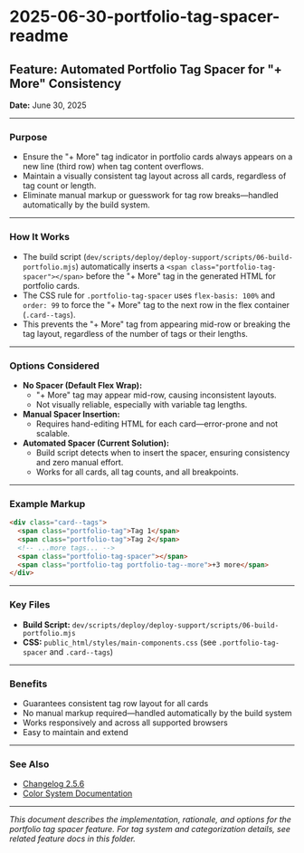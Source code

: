 # 2025-06-30-portfolio-tag-spacer-readme

## Feature: Automated Portfolio Tag Spacer for "+ More" Consistency

**Date:** June 30, 2025

---

### Purpose
- Ensure the "+ More" tag indicator in portfolio cards always appears on a new line (third row) when tag content overflows.
- Maintain a visually consistent tag layout across all cards, regardless of tag count or length.
- Eliminate manual markup or guesswork for tag row breaks—handled automatically by the build system.

---

### How It Works
- The build script (`dev/scripts/deploy/deploy-support/scripts/06-build-portfolio.mjs`) automatically inserts a `<span class="portfolio-tag-spacer"></span>` before the "+ More" tag in the generated HTML for portfolio cards.
- The CSS rule for `.portfolio-tag-spacer` uses `flex-basis: 100%` and `order: 99` to force the "+ More" tag to the next row in the flex container (`.card--tags`).
- This prevents the "+ More" tag from appearing mid-row or breaking the tag layout, regardless of the number of tags or their lengths.

---

### Options Considered
- **No Spacer (Default Flex Wrap):**
  - "+ More" tag may appear mid-row, causing inconsistent layouts.
  - Not visually reliable, especially with variable tag lengths.
- **Manual Spacer Insertion:**
  - Requires hand-editing HTML for each card—error-prone and not scalable.
- **Automated Spacer (Current Solution):**
  - Build script detects when to insert the spacer, ensuring consistency and zero manual effort.
  - Works for all cards, all tag counts, and all breakpoints.

---

### Example Markup
```html
<div class="card--tags">
  <span class="portfolio-tag">Tag 1</span>
  <span class="portfolio-tag">Tag 2</span>
  <!-- ...more tags... -->
  <span class="portfolio-tag-spacer"></span>
  <span class="portfolio-tag portfolio-tag--more">+3 more</span>
</div>
```

---

### Key Files
- **Build Script:** `dev/scripts/deploy/deploy-support/scripts/06-build-portfolio.mjs`
- **CSS:** `public_html/styles/main-components.css` (see `.portfolio-tag-spacer` and `.card--tags`)

---

### Benefits
- Guarantees consistent tag row layout for all cards
- No manual markup required—handled automatically by the build system
- Works responsively and across all supported browsers
- Easy to maintain and extend

---

### See Also
- [Changelog 2.5.6](../../../CHANGELOG.md#256---2025-06-30---automated--more-tag-spacer--color-system-finalization)
- [Color System Documentation](../2025-06-27-color-system/2025-06-27-color-system-readme.md)

---

*This document describes the implementation, rationale, and options for the portfolio tag spacer feature. For tag system and categorization details, see related feature docs in this folder.*
